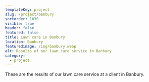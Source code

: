 ```yaml
---
templateKey: project
slug: /project/banbury
sortorder: 1030
visible: true
header: false
featured: false
title: Lawn care in Banbury
location: Banbury
featuredimage: /img/banbury.webp
alt: Results of our lawn care service in Banbury
category:
  - project
---
```


These are the results of our lawn care service at a client in Banbury.
